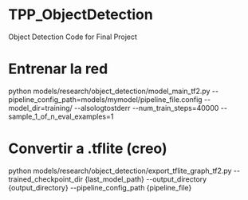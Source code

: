 # TPP_ObjectDetection
Object Detection Code for Final Project

# Entrenar la red

python models/research/object_detection/model_main_tf2.py --pipeline_config_path=models/mymodel/pipeline_file.config --model_dir=training/ --alsologtostderr --num_train_steps=40000 --sample_1_of_n_eval_examples=1

# Convertir a .tflite (creo)

python models/research/object_detection/export_tflite_graph_tf2.py --trained_checkpoint_dir {last_model_path} --output_directory {output_directory} --pipeline_config_path {pipeline_file}
